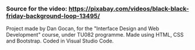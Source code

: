 ### Source for the video: https://pixabay.com/videos/black-black-friday-background-loop-13495/

Project made by Dan Gocan, for the "Interface Design and Web Development" course, under TU082 programme. 
Made using HTML, CSS and Bootstrap. Coded in Visual Studio Code. 
